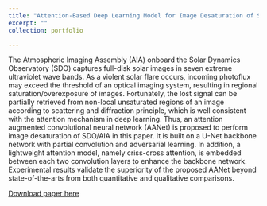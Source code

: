 ```yaml
---
title: "Attention-Based Deep Learning Model for Image Desaturation of SDO/AIA"
excerpt: ""
collection: portfolio

---
```


The Atmospheric Imaging Assembly (AIA) onboard the Solar Dynamics Observatory (SDO) captures full-disk solar images in seven extreme ultraviolet wave bands. As a violent solar flare occurs, incoming photoflux may exceed the threshold of an optical imaging system, resulting in regional saturation/overexposure of images. Fortunately, the lost signal can be partially retrieved from non-local unsaturated regions of an image according to scattering and diffraction principle, which is well consistent with the attention mechanism in deep learning. Thus, an attention augmented convolutional neural network (AANet) is proposed to perform image desaturation of SDO/AIA in this paper. It is built on a U-Net backbone network with partial convolution and adversarial learning. In addition, a lightweight attention model, namely criss-cross attention, is embedded between each two convolution layers to enhance the backbone network. Experimental results validate the superiority of the proposed AANet beyond state-of-the-arts from both quantitative and qualitative comparisons.

[Download paper here](https://iopscience.iop.org/article/10.1088/1674-4527/acd595/meta)
